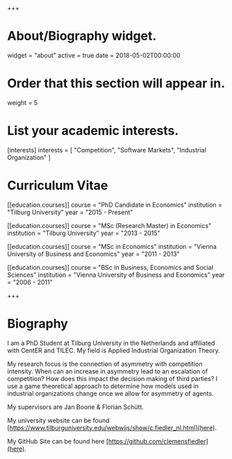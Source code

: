 +++
# About/Biography widget.
widget = "about"
active = true
date = 2018-05-02T00:00:00

# Order that this section will appear in.
weight = 5

# List your academic interests.
[interests]
  interests = [
    "Competition",
    "Software Markets",
    "Industrial Organization"
  ]

# Curriculum Vitae
[[education.courses]]
  course = "PhD Candidate in Economics"
  institution = "Tilburg University"
  year = "2015 - Present"

[[education.courses]]
  course = "MSc (Research Master) in Economics"
  institution = "Tilburg University"
  year = "2013 - 2015"

[[education.courses]]
  course = "MSc in Economics"
  institution = "Vienna University of Business and Economics"
  year = "2011 - 2013"

[[education.courses]]
  course = "BSc in Business, Economics and Social Sciences"
  institution = "Vienna University of Business and Economics"
  year = "2006 - 2011"

+++

# Biography

I am a PhD Student at Tilburg University in the Netherlands and affiliated with CentER and TILEC. My field is Applied Industrial Organization Theory.

My research focus is the connection of asymmetry with competition intensity. When can an increase in asymmetry lead to an escalation of competition? How does this impact the decision making of third parties? I use a game theoretical approach to determine how models used in industrial organizations change once we allow for asymmetry of agents.

My supervisors are Jan Boone & Florian Schütt.

My university website can be found [https://www.tilburguniversity.edu/webwijs/show/c.fiedler_nl.html](here).

My GitHub Site can be found here [https://github.com/clemensfiedler](here).
